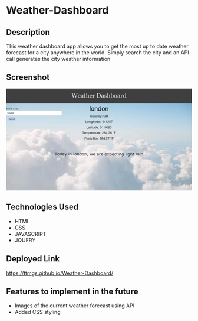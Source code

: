 # Weather-Dashboard

## Description
This weather dashboard app allows you to get the most up to date weather forecast for a city anywhere in the world. Simply search the city and an API call generates the city weather information

## Screenshot
![Screen shot of deployed application](/screenshot.png?raw=true "Optional Title")


## Technologies Used
- HTML
- CSS
- JAVASCRIPT
- JQUERY


## Deployed Link
https://ttmgs.github.io/Weather-Dashboard/


## Features to implement in the future
- Images of the current weather forecast using API
- Added CSS styling
